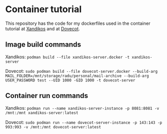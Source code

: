 # Container tutorial
This repository has the code for my dockerfiles used in the container tutorial at [Xandikos](https://raduzaharia.medium.com/lets-create-a-calendar-server-container-with-xandikos-and-podman-1a62c1aedc6a) and at [Dovecot](https://raduzaharia.medium.com/email-server-in-a-jar-the-parametrized-dovecot-podman-container-d999fc565ad0). 

## Image build commands
Xandikos: `podman build --file xandikos-server.docker -t xandikos-server` 

Dovecot: `sudo podman build --file dovecot-server.docker --build-arg MAIL_FOLDER=/mnt/storage/radu/personal/mail-archive --build-arg USER_PASSWORD test --UID 1000 -GID 1000 -t dovecot-server`

## Container run commands
Xandikos: `podman run --name xandikos-server-instance -p 8081:8081 -v /mnt:/mnt xandikos-server:latest` 

Dovecot: `sudo podman run --name dovecot-server-instance -p 143:143 -p 993:993 -v /mnt:/mnt dovecot-server:latest`
